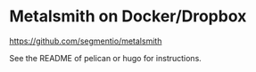 # Metalsmith on Docker/Dropbox

https://github.com/segmentio/metalsmith

See the README of pelican or hugo for instructions.
